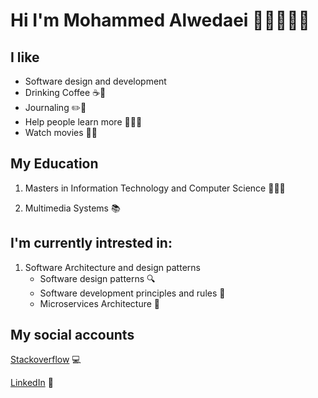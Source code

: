 # Hi I'm Mohammed Alwedaei 👋🏼🧑🏼‍💻

## I like

- Software design and development
- Drinking Coffee ☕🍵
- Journaling ✏️📕
- Help people learn more 🧑🏼‍🏫
- Watch movies 🎥🍿

## My Education
1. Masters in Information Technology and Computer Science 👨🏼‍🎓

1. Multimedia Systems 📚

## I'm currently intrested in:

1. Software Architecture and design patterns
   - Software design patterns 🔍
   - Software development principles and rules 📐
   - Microservices Architecture 🔬

## My social accounts

[Stackoverflow](https://stackoverflow.com/users/13521703/mohammed-alwedaei) 💻

[LinkedIn](https://www.linkedin.com/in/mohammed-alwedaei-b6714a176/) 📃
